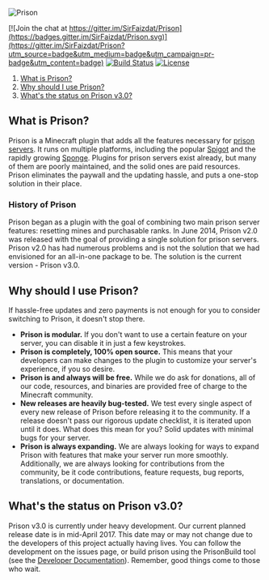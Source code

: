 ![Prison](https://static.mc-prison.tech/assets/images/banner.png)

[![Join the chat at https://gitter.im/SirFaizdat/Prison](https://badges.gitter.im/SirFaizdat/Prison.svg)](https://gitter.im/SirFaizdat/Prison?utm_source=badge&utm_medium=badge&utm_campaign=pr-badge&utm_content=badge)
[![Build Status](https://dmp9.uk/jenkins/job/Prison/job/Prison/badge/icon)](https://dmp9.uk/jenkins/job/Prison)
[![License](https://img.shields.io/badge/license-GPL%20License%20v3-blue.svg)](LICENSE.md)

1. [What is Prison?](#what-is-prison)
2. [Why should I use Prison?](#why-should-i-use-prison)
3. [What's the status on Prison v3.0?](#whats-the-status-on-prison-v30)

## What is Prison?

Prison is a Minecraft plugin that adds all the features necessary for [prison servers](https://woodycraft.net/threads/what-is-a-prison-server-a-general-explanation.21161/). It runs on multiple platforms, including the popular [Spigot](http://spigotmc.org) and the rapidly growing [Sponge](http://spongepowered.org). Plugins for prison servers exist already, but many of them are poorly maintained, and the solid ones are paid resources. Prison eliminates the paywall and the updating hassle, and puts a one-stop solution in their place.

### History of Prison

Prison began as a plugin with the goal of combining two main prison server features: resetting mines and purchasable ranks. In June 2014, Prison v2.0 was released with the goal of providing a single solution for prison servers. Prison v2.0 has had numerous problems and is not the solution that we had envisioned for an all-in-one package to be. The solution is the current version - Prison v3.0.

## Why should I use Prison?

If hassle-free updates and zero payments is not enough for you to consider switching to Prison, it doesn't stop there.

* **Prison is modular.** If you don't want to use a certain feature on your server, you can disable it in just a few keystrokes.
* **Prison is completely, 100% open source.** This means that your developers can make changes to the plugin to customize your server's experience, if you so desire.
* **Prison is and always will be free.** While we do ask for donations, all of our code, resources, and binaries are provided free of charge to the Minecraft community.
* **New releases are heavily bug-tested.** We test every single aspect of every new release of Prison before releasing it to the community. If a release doesn't pass our rigorous update checklist, it is iterated upon until it does. What does this mean for you? Solid updates with minimal bugs for your server.
* **Prison is always expanding.** We are always looking for ways to expand Prison with features that make your server run more smoothly. Additionally, we are always looking for contributions from the community, be it code contributions, feature requests, bug reports, translations, or documentation.

## What's the status on Prison v3.0?

Prison v3.0 is currently under heavy development. Our current planned release date is in mid-April 2017. This date may or may not change due to the developers of this project actually having lives. You can follow the development on the issues page, or build prison using the PrisonBuild tool (see the [Developer Documentation](https://github.com/MC-Prison/Prison/wiki/Developer%20Documentation)). Remember, good things come to those who wait. 
